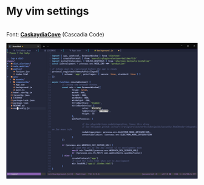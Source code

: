 # My vim settings

<br>Font: **[CaskaydiaCove](https://www.nerdfonts.com/)** (Cascadia Code)

![Screenshot](https://github.com/Shikistrafe/.vim/blob/neovim/prtnsrcn.png "Screenshot")

